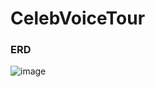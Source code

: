 # CelebVoiceTour

### ERD
![image](https://github.com/PSY222/CelebVoiceTour/assets/108808701/030d88c4-3ed1-4c87-be02-fb9f9673a4a5)
